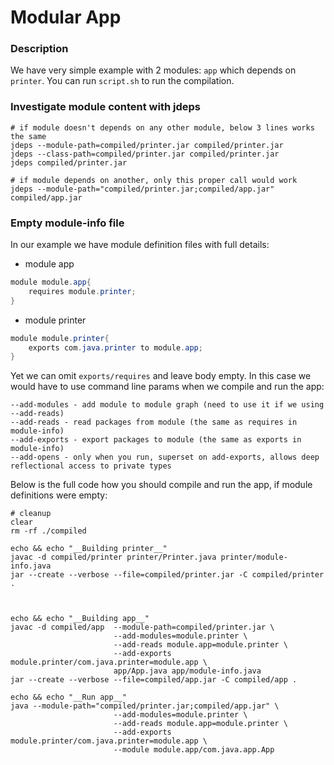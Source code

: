 # Modular App

### Description
We have very simple example with 2 modules: `app` which depends on `printer`. You can run `script.sh` to run the compilation.

### Investigate module content with jdeps
```shell
# if module doesn't depends on any other module, below 3 lines works the same
jdeps --module-path=compiled/printer.jar compiled/printer.jar
jdeps --class-path=compiled/printer.jar compiled/printer.jar
jdeps compiled/printer.jar

# if module depends on another, only this proper call would work
jdeps --module-path="compiled/printer.jar;compiled/app.jar" compiled/app.jar
```

### Empty module-info file
In our example we have module definition files with full details:
* module app
```java
module module.app{
    requires module.printer;
}
```
* module printer
```java
module module.printer{
    exports com.java.printer to module.app;
}
```
Yet we can omit `exports/requires` and leave body empty. In this case we would have to use command line params when we compile and run the app:
```
--add-modules - add module to module graph (need to use it if we using --add-reads)
--add-reads - read packages from module (the same as requires in module-info)
--add-exports - export packages to module (the same as exports in module-info)
--add-opens - only when you run, superset on add-exports, allows deep reflectional access to private types
```
Below is the full code how you should compile and run the app, if module definitions were empty:
```shell
# cleanup
clear
rm -rf ./compiled

echo && echo "__Building printer__"
javac -d compiled/printer printer/Printer.java printer/module-info.java
jar --create --verbose --file=compiled/printer.jar -C compiled/printer .



echo && echo "__Building app__"
javac -d compiled/app  --module-path=compiled/printer.jar \
                       --add-modules=module.printer \
                       --add-reads module.app=module.printer \
                       --add-exports module.printer/com.java.printer=module.app \
                       app/App.java app/module-info.java
jar --create --verbose --file=compiled/app.jar -C compiled/app .

echo && echo "__Run app__"
java --module-path="compiled/printer.jar;compiled/app.jar" \
                       --add-modules=module.printer \
                       --add-reads module.app=module.printer \
                       --add-exports module.printer/com.java.printer=module.app \
                       --module module.app/com.java.app.App
```
